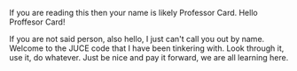 If you are reading this then your name is likely Professor Card. Hello Proffesor Card!

If you are not said person, also hello, I just can't call you out by name. Welcome to the JUCE code that I have been tinkering with. Look through it, use it, do whatever. Just be nice and pay it forward, we are all learning here.
